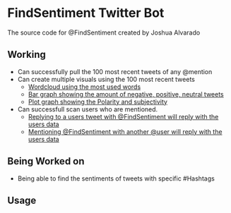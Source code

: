 # FindSentiment Twitter Bot

The source code for @FindSentiment created by Joshua Alvarado

## Working
- Can successfully pull the 100 most recent tweets of any @mention
- Can create multiple visuals using the 100 most recent tweets
  - [Wordcloud using the most used words](https://raw.githubusercontent.com/JoshAlvarado/FindSentiment-Twitter-Bot/master/Photos/wordcloud.jpg)
  - [Bar graph showing the amount of negative, positive, neutral tweets](https://github.com/JoshAlvarado/FindSentiment-Twitter-Bot/blob/master/Photos/bar.png?raw=true)
  - [Plot graph showing the Polarity and subjectivity](https://github.com/JoshAlvarado/FindSentiment-Twitter-Bot/blob/master/Photos/plot.png?raw=true)  
- Can successfull scan users who are mentioned.
  - [Replying to a users tweet with @FindSentiment will reply with the users data](https://github.com/JoshAlvarado/FindSentiment-Twitter-Bot/blob/master/Photos/image0.png?raw=true)
  - [Mentioning @FindSentiment with another @user will reply with the users data](https://github.com/JoshAlvarado/FindSentiment-Twitter-Bot/blob/master/Photos/image1.png?raw=true)

## Being Worked on
- Being able to find the sentiments of tweets with specific #Hashtags

## Usage


